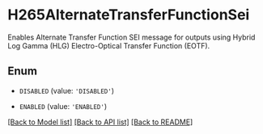 # H265AlternateTransferFunctionSei

Enables Alternate Transfer Function SEI message for outputs using Hybrid Log Gamma (HLG) Electro-Optical Transfer Function (EOTF).

## Enum

* `DISABLED` (value: `'DISABLED'`)

* `ENABLED` (value: `'ENABLED'`)

[[Back to Model list]](../README.md#documentation-for-models) [[Back to API list]](../README.md#documentation-for-api-endpoints) [[Back to README]](../README.md)


